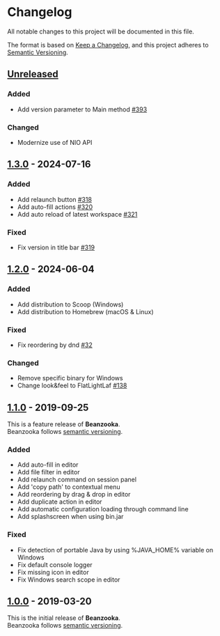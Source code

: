 # Changelog
All notable changes to this project will be documented in this file.

The format is based on [Keep a Changelog](https://keepachangelog.com/en/1.0.0/),
and this project adheres to [Semantic Versioning](https://semver.org/spec/v2.0.0.html).

## [Unreleased]

### Added

- Add version parameter to Main method [#393](https://github.com/nbbrd/beanzooka/issues/393)

### Changed

- Modernize use of NIO API

## [1.3.0] - 2024-07-16

### Added

- Add relaunch button [#318](https://github.com/nbbrd/beanzooka/issues/318)
- Add auto-fill actions [#320](https://github.com/nbbrd/beanzooka/issues/320)
- Add auto reload of latest workspace [#321](https://github.com/nbbrd/beanzooka/issues/321)

### Fixed

- Fix version in title bar [#319](https://github.com/nbbrd/beanzooka/issues/319)

## [1.2.0] - 2024-06-04

### Added
- Add distribution to Scoop (Windows)
- Add distribution to Homebrew (macOS & Linux)

### Fixed
- Fix reordering by dnd [#32](https://github.com/nbbrd/beanzooka/issues/32)

### Changed
- Remove specific binary for Windows
- Change look&feel to FlatLightLaf [#138](https://github.com/nbbrd/beanzooka/issues/138)

## [1.1.0] - 2019-09-25

This is a feature release of **Beanzooka**.   
Beanzooka follows [semantic versioning](https://semver.org/).

### Added
- Add auto-fill in editor
- Add file filter in editor
- Add relaunch command on session panel
- Add 'copy path' to contextual menu
- Add reordering by drag & drop in editor
- Add duplicate action in editor
- Add automatic configuration loading through command line
- Add splashscreen when using bin.jar

### Fixed
- Fix detection of portable Java by using %JAVA_HOME% variable on Windows
- Fix default console logger
- Fix missing icon in editor
- Fix Windows search scope in editor

## [1.0.0] - 2019-03-20

This is the initial release of **Beanzooka**.   
Beanzooka follows [semantic versioning](https://semver.org/).

[Unreleased]: https://github.com/nbbrd/beanzooka/compare/v1.3.0...HEAD
[1.3.0]: https://github.com/nbbrd/beanzooka/compare/v1.2.0...v1.3.0
[1.2.0]: https://github.com/nbbrd/beanzooka/compare/v1.1.0...v1.2.0
[1.1.0]: https://github.com/nbbrd/beanzooka/compare/v1.0.0...v1.1.0
[1.0.0]: https://github.com/nbbrd/beanzooka/releases/tag/v1.0.0
